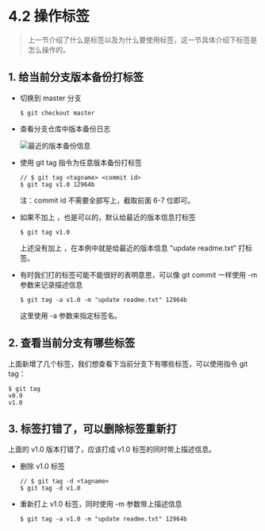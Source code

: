 # 4.2 操作标签

> 上一节介绍了什么是标签以及为什么要使用标签，这一节具体介绍下标签是怎么操作的。

## 1. 给当前分支版本备份打标签

- 切换到 master 分支

    ```
    $ git checkout master
    ```

- 查看分支仓库中版本备份日志
    
    ![最近的版本备份信息](https://static.oschina.net/uploads/img/201707/05180718_KfAr.png "最近的版本备份信息")

- 使用 git tag 指令为任意版本备份打标签

    ```
    // $ git tag <tagname> <commit id>
    $ git tag v1.0 12964b
    ```

    注：commit id 不需要全部写上，截取前面 6-7 位即可。

- 如果不加上 <commit id>，也是可以的，默认给最近的版本信息打标签

    ```
    $ git tag v1.0
    ```
    
    上述没有加上 <commit id>，在本例中就是给最近的版本信息 "update readme.txt" 打标签。
    
- 有时我们打的标签可能不能很好的表明意思，可以像 git commit 一样使用 -m 参数来记录描述信息

    ```
    $ git tag -a v1.0 -m "update readme.txt" 12964b
    ```

    这里使用 -a 参数来指定标签名。

## 2. 查看当前分支有哪些标签

上面新增了几个标签，我们想查看下当前分支下有哪些标签，可以使用指令 git tag：

```
$ git tag
v0.9
v1.0
```

## 3. 标签打错了，可以删除标签重新打

上面的 v1.0 版本打错了，应该打成 v1.0 标签的同时带上描述信息。

- 删除 v1.0 标签

    ```
    // $ git tag -d <tagname>
    $ git tag -d v1.0
    ```

- 重新打上 v1.0 标签，同时使用 -m 参数带上描述信息

    ```
    $ git tag -a v1.0 -m "update readme.txt" 12964b
    ```

